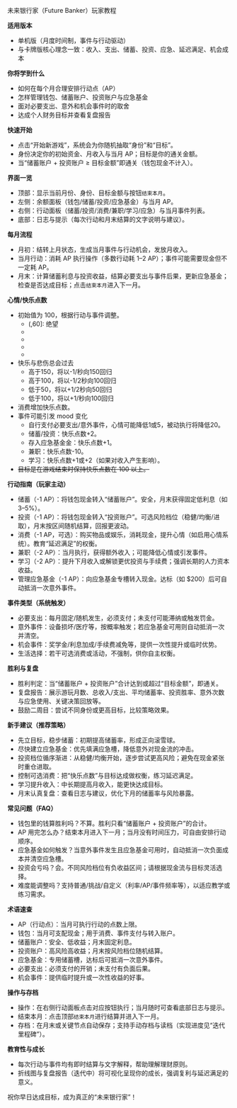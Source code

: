 未来银行家（Future Banker）玩家教程

**适用版本**
- 单机版（月度时间制，事件与行动驱动）
- 与卡牌版核心理念一致：收入、支出、储蓄、投资、应急、延迟满足、机会成本

**你将学到什么**
- 如何在每个月合理安排行动点（AP）
- 怎样管理钱包、储蓄账户、投资账户与应急基金
- 面对必要支出、意外和机会事件时的取舍
- 达成个人财务目标并查看复盘报告

**快速开始**
- 点击“开始新游戏”，系统会为你随机抽取“身份”和“目标”。
- 身份决定你的初始资金、月收入与当月 AP；目标是你的通关金额。
- 当“储蓄账户 + 投资账户 ≥ 目标金额”即通关（钱包现金不计入）。

**界面一览**
- 顶部：显示当前月份、身份、目标金额与按钮`结束本月`。
- 左侧：余额面板（钱包/储蓄/投资/应急基金）与当月 AP。
- 右侧：行动面板（储蓄/投资/消费/兼职/学习/应急）与当月事件列表。
- 底部：日志与提示（每次行动和月末结算的文字说明与建议）。

**每月流程**
- 月初：结转上月状态，生成当月事件与行动机会，发放月收入。
- 当月行动：消耗 AP 执行操作（多数行动耗 1–2 AP）；事件可能需要现金但不一定耗 AP。
- 月末：计算储蓄利息与投资收益，结算必要支出与事件后果，更新应急基金；检查是否达成目标；点击`结束本月`进入下一月。

**心情/快乐点数**
- 初始值为 100，根据行动与事件调整。
  * (,60]: 绝望
  * [61,80]: 难过
  * [81,120]: 平静
  * [121,140]: 愉悦
  * [141,]: 快乐
- 快乐与悲伤总会过去
  * 高于150，将以-1/秒向150回归
  * 高于100，将以-1/2秒向100回归
  * 低于50，将以+1/2秒向50回归
  * 低于100，将以+1/秒向100回归
- 消费增加快乐点数。
- 事件可能引发 mood 变化
  * 自行支付必要支出/意外事件，心情可能降低1或5，被动执行将降低20。
  * 储蓄/投资：快乐点数+2。
  * 存入应急基金金：快乐点数+1。
  * 兼职：快乐点数-10。
  * 学习：快乐点数+1或+2（如果对收入产生影响）。
- ~~目标是在游戏结束时保持快乐点数在 100 以上。~~

**行动指南（玩家主动）**
- 储蓄（-1 AP）：将钱包现金转入“储蓄账户”。安全，月末获得固定低利息（如 3–5%）。
- 投资（-1 AP）：将钱包现金转入“投资账户”。可选风险档位（稳健/均衡/进取），月末按区间随机结算，回报更波动。
- 消费（-1 AP，可选）：购买物品或娱乐，消耗现金，提升心情（如启用心情系统）。教育“延迟满足”的权衡。
- 兼职（-2 AP）：当月执行，获得额外收入；可能降低心情或引发事件。
- 学习（-2 AP）：提升下月收入或解锁更优投资与手续费；强调长期的人力资本收益。
- 管理应急基金（-1 AP）：向应急基金专槽转入现金。达标（如 $200）后可自动抵消一次意外事件。

**事件类型（系统触发）**
- 必要支出：每月固定/随机发生，必须支付；未支付可能滞纳或触发罚金。
- 意外事件：设备损坏/医疗等，按概率触发；若应急基金可用则自动抵消一次并清空。
- 机会事件：奖学金/利息加成/手续费减免等，提供一次性提升或临时优势。
- 生活选择：若干可选消费或活动，不强制，供你自主权衡。

**胜利与复盘**
- 胜利判定：当“储蓄账户 + 投资账户”合计达到或超过“目标金额”，即通关。
- 复盘报告：展示游玩月数、总收入/支出、平均储蓄率、投资胜率、意外次数与应急使用、关键决策回放等。
- 鼓励二周目：尝试不同身份或更高目标，比较策略效果。

**新手建议（推荐策略）**
- 先立目标，稳步储蓄：初期提高储蓄率，形成正向滚雪球。
- 尽快建立应急基金：优先填满应急槽，降低意外对现金流的冲击。
- 投资档位循序渐进：从稳健/均衡开始，逐步尝试更高风险；避免在现金紧张时重仓进取。
- 控制可选消费：把“快乐点数”与目标达成做权衡，练习延迟满足。
- 学习提升收入：中长期提高月收入，能更快达成目标。
- 月末认真复盘：查看日志与建议，优化下月的储蓄率与风险暴露。

**常见问题（FAQ）**
- 钱包里的钱算胜利吗？不算。胜利只看“储蓄账户 + 投资账户”的合计。
- AP 用完怎么办？结束本月进入下一月；当月没有时间压力，可自由安排行动顺序。
- 应急基金如何触发？当意外事件发生且应急基金可用时，自动抵消一次负面成本并清空应急槽。
- 投资会亏吗？会。不同风险档位有负收益区间；请根据现金流与目标灵活选择。
- 难度能调整吗？支持普通/挑战/自定义（利率/AP/事件频率等），以适应教学或练习需求。

**术语速查**
- AP（行动点）：当月可执行行动的点数上限。
- 钱包：当月可支配现金；用于消费、事件支付与转入账户。
- 储蓄账户：安全、低收益；月末固定利息。
- 投资账户：高风险高收益；月末按风险档位随机结算。
- 应急基金：专用储蓄槽，达标后可抵消一次意外事件。
- 必要支出：必须支付的开销；未支付有负面后果。
- 机会事件：提供临时提升或一次性收益的好事。

**操作与存档**
- 操作：在右侧行动面板点击对应按钮执行；当月随时可查看底部日志与提示。
- 结束本月：点击顶部`结束本月`进行结算并进入下一月。
- 存档：在月末或关键节点自动保存；支持手动存档与读档（实现进度见“迭代里程碑”）。

**教育性与成长**
- 每次行动与事件均有即时结算与文字解释，帮助理解理财原则。
- 折线图与复盘报告（迭代中）将可视化呈现你的成长，强调复利与延迟满足的意义。

祝你早日达成目标，成为真正的“未来银行家”！